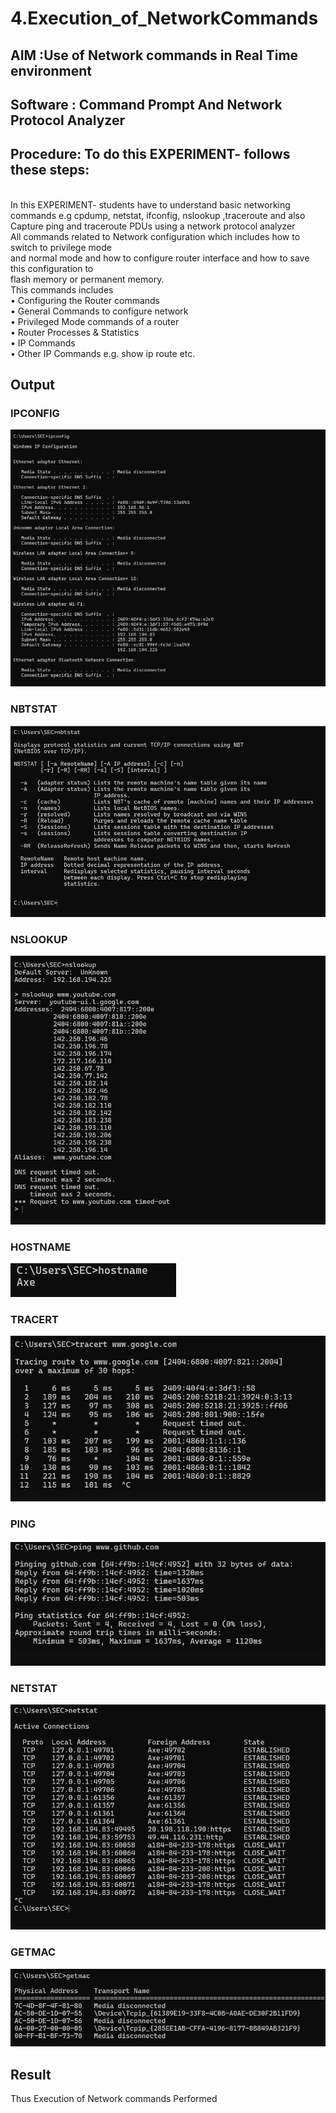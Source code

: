 # 4.Execution_of_NetworkCommands

## AIM :Use of Network commands in Real Time environment

## Software : Command Prompt And Network Protocol Analyzer

## Procedure: To do this EXPERIMENT- follows these steps:
<BR>
In this EXPERIMENT- students have to understand basic networking commands e.g cpdump, netstat, ifconfig, nslookup ,traceroute and also Capture ping and traceroute PDUs using a network protocol analyzer 
<BR>
All commands related to Network configuration which includes how to switch to privilege mode
<BR>
and normal mode and how to configure router interface and how to save this configuration to
<BR>
flash memory or permanent memory.
<BR>
This commands includes
<BR>
• Configuring the Router commands
<BR>
• General Commands to configure network
<BR>
• Privileged Mode commands of a router 
<BR>
• Router Processes & Statistics
<BR>
• IP Commands
<BR>
• Other IP Commands e.g. show ip route etc.
<BR>

## Output

### IPCONFIG
![image](cni.png)

### NBTSTAT
![image](cnii.png)

### NSLOOKUP
![image](cniii.png)

### HOSTNAME
![image](cniv.png)

### TRACERT
![image](cnv.png)

### PING
![image](cnvi.png)

### NETSTAT
![image](cnvii.png)

### GETMAC
![image](cnviii.png)


## Result
Thus Execution of Network commands Performed 
